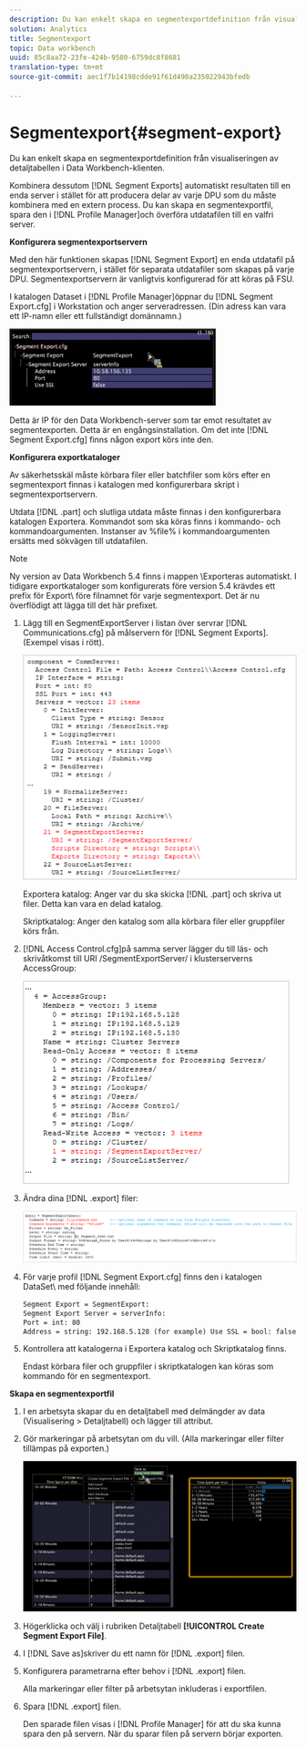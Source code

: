 ```yaml
---
description: Du kan enkelt skapa en segmentexportdefinition från visualiseringen av detaljtabellen i Data Workbench-klienten.
solution: Analytics
title: Segmentexport
topic: Data workbench
uuid: 85c8aa72-23fe-424b-9580-6759dc8f8681
translation-type: tm+mt
source-git-commit: aec1f7b14198cdde91f61d490a235022943bfedb

---
```



# Segmentexport{#segment-export}

Du kan enkelt skapa en segmentexportdefinition från visualiseringen av detaljtabellen i Data Workbench-klienten.

Kombinera dessutom [!DNL Segment Exports] automatiskt resultaten till en enda server i stället för att producera delar av varje DPU som du måste kombinera med en extern process. Du kan skapa en segmentexportfil, spara den i [!DNL Profile Manager]och överföra utdatafilen till en valfri server.

**Konfigurera segmentexportservern**

Med den här funktionen skapas [!DNL Segment Export] en enda utdatafil på segmentexportservern, i stället för separata utdatafiler som skapas på varje DPU. Segmentexportservern är vanligtvis konfigurerad för att köras på FSU.

I katalogen Dataset i [!DNL Profile Manager]öppnar du [!DNL Segment Export.cfg] i Workstation och anger serveradressen. (Din adress kan vara ett IP-namn eller ett fullständigt domännamn.)

![](assets/segment_export_cfg.png)

Detta är IP för den Data Workbench-server som tar emot resultatet av segmentexporten. Detta är en engångsinstallation. Om det inte [!DNL Segment Export.cfg] finns någon export körs inte den.

**Konfigurera exportkataloger**

Av säkerhetsskäl måste körbara filer eller batchfiler som körs efter en segmentexport finnas i katalogen med konfigurerbara skript i segmentexportservern.

Utdata [!DNL .part] och slutliga utdata måste finnas i den konfigurerbara katalogen Exportera. Kommandot som ska köras finns i kommando- och kommandoargumenten. Instanser av %file% i kommandoargumenten ersätts med sökvägen till utdatafilen.

>[!NOTE]
>
>Ny version av Data Workbench 5.4 finns i mappen \Exporteras automatiskt. I tidigare exportkataloger som konfigurerats före version 5.4 krävdes ett prefix för Export\ före filnamnet för varje segmentexport. Det är nu överflödigt att lägga till det här prefixet.

1. Lägg till en SegmentExportServer i listan över servrar [!DNL Communications.cfg] på målservern för [!DNL Segment Exports]. (Exempel visas i rött).

   ![](assets/communications_cfg_example.png)

   Exportera katalog: Anger var du ska skicka [!DNL .part] och skriva ut filer. Detta kan vara en delad katalog.

   Skriptkatalog: Anger den katalog som alla körbara filer eller gruppfiler körs från.

1. [!DNL Access Control.cfg]på samma server lägger du till läs- och skrivåtkomst till URI /SegmentExportServer/ i klusterserverns AccessGroup:

   ![](assets/accesscontrol_cfg_example.png)

1. Ändra dina [!DNL .export] filer:

   ![](assets/segment_export_query_example.png)

1. För varje profil [!DNL Segment Export.cfg] finns den i katalogen DataSet\ med följande innehåll:

   ```
   Segment Export = SegmentExport:
   Segment Export Server = serverInfo:
   Port = int: 80
   Address = string: 192.168.5.128 (for example) Use SSL = bool: false
   ```

1. Kontrollera att katalogerna i Exportera katalog och Skriptkatalog finns.

   Endast körbara filer och gruppfiler i skriptkatalogen kan köras som kommando för en segmentexport.

**Skapa en segmentexportfil**

1. I en arbetsyta skapar du en detaljtabell med delmängder av data (Visualisering > Detaljtabell) och lägger till attribut.
1. Gör markeringar på arbetsytan om du vill. (Alla markeringar eller filter tillämpas på exporten.)

   ![](assets/create_segment_export_file.png)

1. Högerklicka och välj i rubriken Detaljtabell **[!UICONTROL Create Segment Export File]**.
1. I [!DNL Save as]skriver du ett namn för [!DNL .export] filen.
1. Konfigurera parametrarna efter behov i [!DNL .export] filen.

   Alla markeringar eller filter på arbetsytan inkluderas i exportfilen.

1. Spara [!DNL .export] filen.

   Den sparade filen visas i [!DNL Profile Manager] för att du ska kunna spara den på servern. När du sparar filen på servern börjar exporten.

